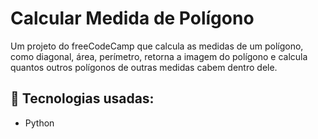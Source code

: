 # Calcular Medida de Polígono

Um projeto do freeCodeCamp que calcula as medidas de um polígono, como diagonal, área, perímetro, retorna a imagem do polígono e calcula quantos outros polígonos de outras medidas cabem dentro dele.

## 📌 Tecnologias usadas:
- Python
